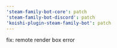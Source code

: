 ```yaml
---
'steam-family-bot-core': patch
'steam-family-bot-discord': patch
'koishi-plugin-steam-family-bot': patch
---
```


fix: remote render box error
